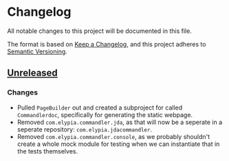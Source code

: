 # Changelog
All notable changes to this project will be documented in this file.

The format is based on [Keep a Changelog](https://keepachangelog.com/en/1.0.0/),
and this project adheres to [Semantic Versioning](https://semver.org/spec/v2.0.0.html).

## [Unreleased](https://gitlab.com/Elypia/Commandler/tree/dev)
### Changes
- Pulled `PageBuilder` out and created a subproject for called `Commandlerdoc`, specifically for generating the static webpage.
- Removed `com.elypia.commandler.jda`, as that will now be a seperate in a seperate repository: `com.elypia.jdacommandler`.
- Removed `com.elypia.commandler.console`, as we probably shouldn't create a whole mock module for testing when we can instantiate that in the tests themselves.
